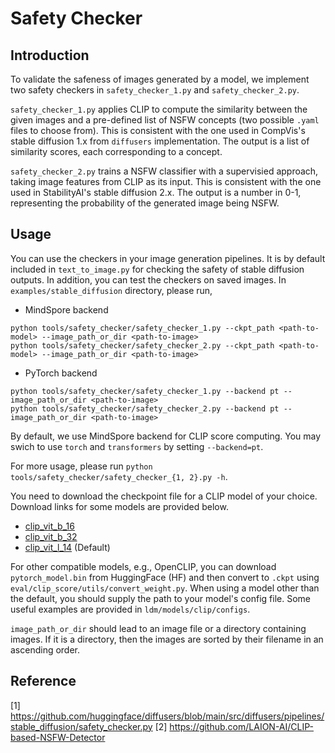 # Safety Checker

## Introduction
To validate the safeness of images generated by a model, we implement two safety checkers in `safety_checker_1.py` and `safety_checker_2.py`.

`safety_checker_1.py` applies CLIP to compute the similarity between the given images and a pre-defined list of NSFW concepts (two possible `.yaml` files to choose from). This is consistent with the one used in CompVis's stable diffusion 1.x from `diffusers` implementation. The output is a list of similarity scores, each corresponding to a concept.

`safety_checker_2.py` trains a NSFW classifier with a supervisied approach, taking image features from CLIP as its input. This is consistent with the one used in StabilityAI's stable diffusion 2.x. The output is a number in 0-1, representing the probability of the generated image being NSFW.

## Usage
You can use the checkers in your image generation pipelines. It is by default included in `text_to_image.py` for checking the safety of stable diffusion outputs. In addition, you can test the checkers on saved images. In `examples/stable_diffusion` directory, please run,

- MindSpore backend
```
python tools/safety_checker/safety_checker_1.py --ckpt_path <path-to-model> --image_path_or_dir <path-to-image>
python tools/safety_checker/safety_checker_2.py --ckpt_path <path-to-model> --image_path_or_dir <path-to-image>
```
- PyTorch backend
```
python tools/safety_checker/safety_checker_1.py --backend pt --image_path_or_dir <path-to-image>
python tools/safety_checker/safety_checker_2.py --backend pt --image_path_or_dir <path-to-image>
```
By default, we use MindSpore backend for CLIP score computing. You may swich to use `torch` and `transformers` by setting `--backend=pt`.

For more usage, please run `python tools/safety_checker/safety_checker_{1, 2}.py -h`.

You need to download the checkpoint file for a CLIP model of your choice. Download links for some models are provided below.

- [clip_vit_b_16](https://ascend-repo-modelzoo.obs.cn-east-2.myhuaweicloud.com/MindFormers/clip/clip_vit_b_16.ckpt)
- [clip_vit_b_32](https://ascend-repo-modelzoo.obs.cn-east-2.myhuaweicloud.com/XFormer_for_mindspore/clip/clip_vit_b_32.ckpt)
- [clip_vit_l_14](https://ascend-repo-modelzoo.obs.cn-east-2.myhuaweicloud.com/MindFormers/clip/clip_vit_l_14.ckpt) (Default)

For other compatible models, e.g., OpenCLIP, you can download `pytorch_model.bin` from HuggingFace (HF) and then convert to `.ckpt` using `eval/clip_score/utils/convert_weight.py`. When using a model other than the default, you should supply the path to your model's config file. Some useful examples are provided in `ldm/models/clip/configs`.

`image_path_or_dir` should lead to an image file or a directory containing images. If it is a directory, then the images are sorted by their filename in an ascending order.

## Reference

[1] https://github.com/huggingface/diffusers/blob/main/src/diffusers/pipelines/stable_diffusion/safety_checker.py
[2] https://github.com/LAION-AI/CLIP-based-NSFW-Detector
